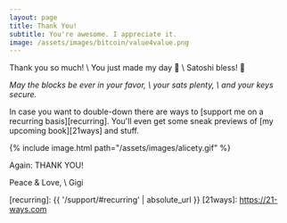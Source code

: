 ```yaml
---
layout: page
title: Thank You!
subtitle: You're awesome. I appreciate it.
image: /assets/images/bitcoin/value4value.png
---
```


Thank you so much! \\
You just made my day 🧡 \\
Satoshi bless! 🙏

*May the blocks be ever in your favor, \\
your sats plenty, \\
and your keys secure.*

In case you want to double-down
there are ways to [support me on a recurring basis][recurring].
You'll even get some sneak previews of [my upcoming book][21ways] and stuff.

{% include image.html path="/assets/images/alicety.gif" %}

Again: THANK YOU!

Peace & Love, \\
Gigi

[recurring]: {{ '/support/#recurring' | absolute_url }}
[21ways]: https://21-ways.com
